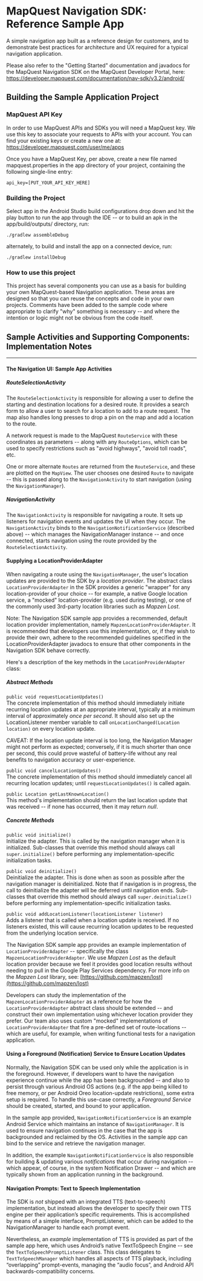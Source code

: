 MapQuest Navigation SDK: Reference Sample App
========================

A simple navigation app built as a reference design for customers, and to demonstrate best practices for architecture and UX required
for a typical navigation application.

Please also refer to the "Getting Started" documentation and javadocs for the MapQuest Navigation SDK  on the MapQuest Developer Portal, here:
https://developer.mapquest.com/documentation/nav-sdk/v3.2/android/


Building the Sample Application Project
---
### MapQuest API Key

In order to use MapQuest APIs and SDKs you will need a MapQuest key. We use this key to associate your requests to APIs with your account. You can find your existing keys or create a new one at: https://developer.mapquest.com/user/me/apps

Once you have a MapQuest Key, per above, create a new file named mapquest.properties in the app directory of your project, containing the following single-line entry:

    api_key=[PUT_YOUR_API_KEY_HERE]

### Building the Project

Select app in the Android Studio build configurations drop down and hit the play button to run the app through the IDE -- or to build an apk in the app/build/outputs/ directory, run:

    ./gradlew assembleDebug
alternately, to build and install the app on a connected device, run:

    ./gradlew installDebug

### How to use this project

This project has several components you can use as a basis for building your own MapQuest-based Navigation application. These areas are designed so that you can reuse the concepts and code in your own projects. Comments have been added to the sample code where appropriate to clarify "why" something is necessary -- and where the intention or logic might not be obvious from the code itself.

## Sample Activities and Supporting Components: Implementation Notes

-----

#### The Navigation UI: Sample App Activities
##### RouteSelectionActivity
The `RouteSelectionActivity` is responsible for allowing a user to define the starting and destination locations for a desired route. It provides a search form to allow a user to search for a location to add to a route request. The map also handles long presses to drop a pin on the map and add a location to the route.

A network request is made to the MapQuest `RouteService` with these coordinates as parameters -- along with any `RouteOptions`, which can be used to specify restrictions such as "avoid highways", "avoid toll roads", etc.

One or more alternate `Routes` are returned from the `RouteService`, and these are plotted on the `MapView`. The user chooses one desired `Route` to navigate -- this is passed along to the `NavigationActivity` to start navigation (using the `NavigationManager`).


##### NavigationActivity
The `NavigationActivity` is responsible for navigating a route. It sets up listeners for navigation events and updates the UI when they occur. The `NavigationActivity` binds to the `NavigationNotificationService` (described above) -- which manages the NavigationManager instance -- and once connected, starts navigation using the route provided by the `RouteSelectionActivity`.


#### Supplying a LocationProviderAdapter
When navigating a route using the `NavigationManager`, the user's location updates are provided to the SDK by a _location provider_. The abstract class `LocationProviderAdapter` in the SDK provides a generic "wrapper" for any location-provider of your choice -- for example, a native Google location service, a "mocked" location-provider (e.g. used during testing), or one of the commonly used 3rd-party location libraries such as _Mapzen Lost_. 

Note: The Navigation SDK sample app provides a recommended, default location provider implementation, namely `MapzenLocationProviderAdapter`.  It is recommended that developers use this implementation, or, if they wish to provide their own, adhere to the recommended guidelines specified in the LocationProviderAdapter javadocs to ensure that other components in the Navigation SDK behave correctly. 

Here's a description of the key methods in the `LocationProviderAdapter` class:

##### Abstract Methods
`public void requestLocationUpdates()`  
The concrete implementation of this method should immediately initiate recurring location updates at an appropriate interval, typically at a minimum interval of approximately <i>once per second</i>. It should also set up the LocationListener member variable to call `onLocationChanged(Location location)` on every location update.

CAVEAT: If the location update interval is too long, the Navigation Manager might not perform as expected; conversely, if it is much shorter than once per second, this could prove wasteful of battery-life without any real benefits to navigation accuracy or user-experience.

`public void cancelLocationUpdates()`  
The concrete implementation of this method should immediately cancel all recurring location updates; until `requestLocationUpdates()` is called again.

`public Location getLastKnownLocation()`  
This method's implementation should return the last location update that was received -- if none has occurred, then it may return _null_.

##### Concrete Methods

`public void initialize()`  
Initialize the adapter. This is called by the navigation manager when it is initialized. Sub-classes that override this method should always call `super.initialize()` before performing any implementation-specific initialization tasks.

`public void deinitialize()`  
Deinitialize the adapter. This is done when as soon as possible after the navigation manager is deinitialized. Note that if navigation is in progress, the call to deinitialize the adapter will be deferred until navigation ends. Sub-classes that override this method should always call `super.deinitialize()` before performing any implementation-specific initialization tasks.

`public void addLocationListener(locationListener listener)`  
Adds a listener that is called when a location update is received. If no listeners existed, this will cause recurring location updates to be requested from the underlying location service.

The Navigation SDK sample app provides an example implementation of `LocationProviderAdapter` -- specifically the class `MapzenLocationProviderAdapter`. We use _Mapzen Lost_ as the default location provider because we feel it provides good location results without needing to pull in the Google Play Services dependency. For more info on the _Mapzen Lost_ library, see: [https://github.com/mapzen/lost](https://github.com/mapzen/lost)

Developers can study the implementation of the `MapzenLocationProviderAdapter` as a reference for how the `LocationProviderAdapter` abstract class should be extended -- and construct their own implementation using whichever location provider they prefer. Our team also uses custom "mocked" implementations of `LocationProviderAdapter` that fire a pre-defined set of route-locations -- which are useful, for example, when writing functional tests for a navigation application.


#### Using a Foreground (Notification) Service to Ensure Location Updates
Normally, the Navigation SDK can be used only while the application is in the foreground. However, if developers want to have the navigation experience continue while the app has been backgrounded -- and also to persist through various Android OS actions (e.g. if the app being killed to free memory, or per Android Oreo location-update restrictions), some extra setup is required. To handle this use-case correctly, a _Foreground Service_ should be created, started, and bound to your application.

In the sample app provided, `NavigationNotificationService` is an example Android Service which maintains an instance of `NavigationManager`. It is used to ensure navigation continues in the case that the app is backgrounded and reclaimed by the OS. Activities in the sample app can bind to the service and retrieve the navigation manager.

In addition, the example `NavigationNotificationService` is also responsible for building & updating various  _notifications_ that occur during navigation -- which appear, of course, in the system Notification Drawer
-- and which are typically shown from an application running in the background.

#### Navigation Prompts: Text to Speech Implementation
The SDK is _not_ shipped with an integrated TTS (text-to-speech) implementation, but instead allows the developer to specify their own TTS engine per their application’s specific requirements. This is accomplished by means of a simple interface, PromptListener, which can be added to the NavigationManager to handle each prompt event.

Nevertheless, an _example_ implementation of TTS is provided as part of the sample app here, which uses Android’s native TextToSpeech Engine -- see the `TextToSpeechPromptListener` class. This class delegates to `TextToSpeechManager` which handles all aspects of TTS playback, including “overlapping” prompt-events, managing the “audio focus”, and Android API backwards-compatibility concerns.

